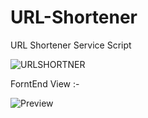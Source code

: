 # URL-Shortener
URL Shortener Service Script

![URLSHORTNER](https://user-images.githubusercontent.com/26626045/77394658-ebc89f00-6dc5-11ea-9bea-c7a635bf8079.jpg)

ForntEnd View :-

![Preview](https://user-images.githubusercontent.com/26626045/77395230-1e26cc00-6dc7-11ea-8987-a7cc3d107bd6.png)
